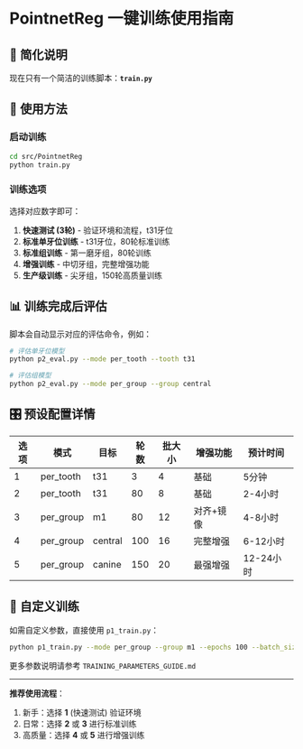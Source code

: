 # PointnetReg 一键训练使用指南

## 🎯 简化说明

现在只有一个简洁的训练脚本：**`train.py`**

## 🚀 使用方法

### 启动训练
```bash
cd src/PointnetReg
python train.py
```

### 训练选项
选择对应数字即可：

1. **快速测试 (3轮)** - 验证环境和流程，t31牙位
2. **标准单牙位训练** - t31牙位，80轮标准训练  
3. **标准组训练** - 第一磨牙组，80轮训练
4. **增强训练** - 中切牙组，完整增强功能
5. **生产级训练** - 尖牙组，150轮高质量训练

## 📊 训练完成后评估

脚本会自动显示对应的评估命令，例如：
```bash
# 评估单牙位模型
python p2_eval.py --mode per_tooth --tooth t31

# 评估组模型  
python p2_eval.py --mode per_group --group central
```

## 🎛️ 预设配置详情

| 选项 | 模式 | 目标 | 轮数 | 批大小 | 增强功能 | 预计时间 |
|------|------|------|------|--------|----------|----------|
| 1 | per_tooth | t31 | 3 | 4 | 基础 | 5分钟 |  
| 2 | per_tooth | t31 | 80 | 8 | 基础 | 2-4小时 |
| 3 | per_group | m1 | 80 | 12 | 对齐+镜像 | 4-8小时 |
| 4 | per_group | central | 100 | 16 | 完整增强 | 6-12小时 |
| 5 | per_group | canine | 150 | 20 | 最强增强 | 12-24小时 |

## 🔧 自定义训练

如需自定义参数，直接使用 `p1_train.py`：
```bash  
python p1_train.py --mode per_group --group m1 --epochs 100 --batch_size 16 --augment --arch_align --mirror_prob 0.3
```

更多参数说明请参考 `TRAINING_PARAMETERS_GUIDE.md`

---

**推荐使用流程**：
1. 新手：选择 **1** (快速测试) 验证环境
2. 日常：选择 **2** 或 **3** 进行标准训练  
3. 高质量：选择 **4** 或 **5** 进行增强训练